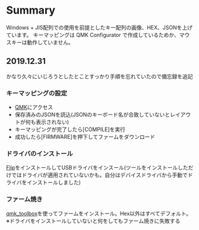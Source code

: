 # Summary
Windows + JIS配列での使用を前提としたキー配列の画像、HEX、JSONを上げています。
キーマッピングは QMK Configurator で作成しているためか、マウスキーは動作していません。

## 2019.12.31
かなり久々にいじろうとしたとことすっかり手順を忘れていたので備忘録を追記

### キーマッピングの設定
* [QMK](https://config.qmk.fm/)にアクセス
* 保存済みのJSONを読込(JSONのキーボード名が合致していないとレイアウトが何も表示されない)
* キーマッピングが完了したら[COMPILE]を実行
* 成功したら[FIRMWARE]を押下してファームをダウンロード


### ドライバのインストール
[Flip](https://www.microchip.com/DevelopmentTools/ProductDetails/PartNO/FLIP)をインストールしてUSBドライバをインスール(ツールをインストールしただけではドライバが適用されていないかも。自分はデバイスドライバから手動でドライバをインストールしました)


### ファーム焼き
[qmk_toolbox](https://github.com/qmk/qmk_toolbox/releases)を使ってファームをインストール。Hex以外はすべてデフォルト。
※ドライバをインストールしていないと何をしてもファーム焼きに失敗する 
